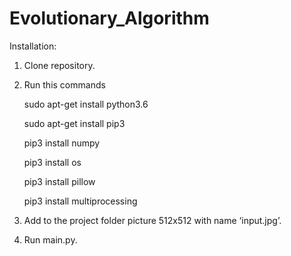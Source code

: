 # Evolutionary_Algorithm
Installation:

1) Clone repository.

2) Run this commands

	sudo apt-get install python3.6

	sudo apt-get install pip3

	pip3 install numpy

	pip3 install os

	pip3 install pillow
	
	pip3 install multiprocessing

3) Add to the project folder picture 512x512 with name ‘input.jpg’.

4) Run main.py.

